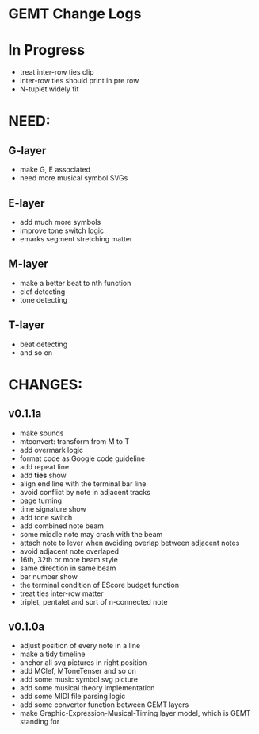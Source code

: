 GEMT Change Logs
================

# In Progress

* treat inter-row ties clip
* inter-row ties should print in pre row
* N-tuplet widely fit

# NEED:

## G-layer

* make G, E associated
* need more musical symbol SVGs

## E-layer

* add much more symbols
* improve tone switch logic
* emarks segment stretching matter

## M-layer

* make a better beat to nth function
* clef detecting
* tone detecting

## T-layer

* beat detecting
* and so on


# CHANGES:

## v0.1.1a

* make sounds
* mtconvert: transform from M to T
* add overmark logic
* format code as Google code guideline
* add repeat line
* add __ties__ show
* align end line with the terminal bar line
* avoid conflict by note in adjacent tracks
* page turning
* time signature show
* add tone switch
* add combined note beam
* some middle note may crash with the beam
* attach note to lever when avoiding overlap between adjacent notes
* avoid adjacent note overlaped
* 16th, 32th or more beam style
* same direction in same beam
* bar number show
* the terminal condition of EScore budget function
* treat ties inter-row matter
* triplet, pentalet and sort of n-connected note

## v0.1.0a

* adjust position of every note in a line
* make a tidy timeline
* anchor all svg pictures in right position
* add MClef, MToneTenser and so on
* add some music symbol svg picture
* add some musical theory implementation
* add some MIDI file parsing logic
* add some convertor function between GEMT layers
* make Graphic-Expression-Musical-Timing layer model, which is GEMT standing for
